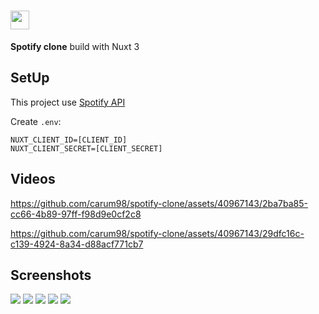 # <img src="https://nuxt.com/icon.png" width="30"> 

**Spotify clone** build with Nuxt 3

## SetUp
This project use [Spotify API](https://developer.spotify.com/)

Create ``.env``:

```
NUXT_CLIENT_ID=[CLIENT_ID]
NUXT_CLIENT_SECRET=[CLIENT_SECRET]
```

## Videos
https://github.com/carum98/spotify-clone/assets/40967143/2ba7ba85-cc66-4b89-97ff-f98d9e0cf2c8

https://github.com/carum98/spotify-clone/assets/40967143/29dfc16c-c139-4924-8a34-d88acf771cb7

## Screenshots
![](https://github.com/carum98/spotify-clone/assets/40967143/d9b96551-8a6c-467c-b692-cc61d551474d)
![](https://github.com/carum98/spotify-clone/assets/40967143/6b2f9b43-6589-4c41-800b-d6120fa798a3)
![](https://github.com/carum98/spotify-clone/assets/40967143/1fbaa5ed-ca12-4d24-b802-69e7cc52b276)
![](https://github.com/carum98/spotify-clone/assets/40967143/63214475-528b-4cce-8d85-3771b38b241f)
![](https://github.com/carum98/spotify-clone/assets/40967143/bb2d30fc-18b2-4164-a3ab-d4ca08600f5f)

